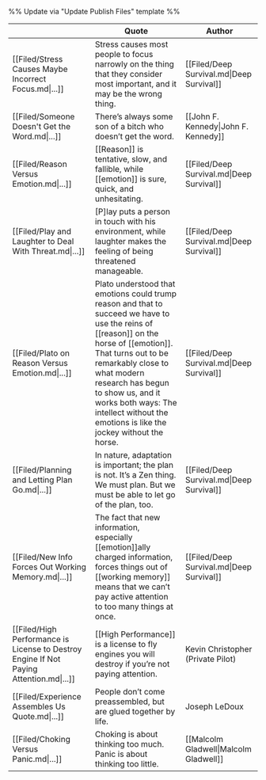 %% Update via "Update Publish Files" template %% 

|                                                                                         | Quote                                                                                                                                                                                                                                                                                                                          | Author                                    |
| --------------------------------------------------------------------------------------- | ------------------------------------------------------------------------------------------------------------------------------------------------------------------------------------------------------------------------------------------------------------------------------------------------------------------------------ | ----------------------------------------- |
| [[Filed/Stress Causes Maybe Incorrect Focus.md\|...]]                                   | Stress causes most people to focus narrowly on the thing that they consider most important, and it may be the wrong thing.                                                                                                                                                                                                     | [[Filed/Deep Survival.md\|Deep Survival]] |
| [[Filed/Someone Doesn't Get the Word.md\|...]]                                          | There’s always some son of a bitch who doesn’t get the word.                                                                                                                                                                                                                                                                   | [[John F. Kennedy\|John F. Kennedy]]      |
| [[Filed/Reason Versus Emotion.md\|...]]                                                 | [[Reason]] is tentative, slow, and fallible, while [[emotion]] is sure, quick, and unhesitating.                                                                                                                                                                                                                               | [[Filed/Deep Survival.md\|Deep Survival]] |
| [[Filed/Play and Laughter to Deal With Threat.md\|...]]                                 | \[P\]lay puts a person in touch with his environment, while laughter makes the feeling of being threatened manageable.                                                                                                                                                                                                         | [[Filed/Deep Survival.md\|Deep Survival]] |
| [[Filed/Plato on Reason Versus Emotion.md\|...]]                                        | Plato understood that emotions could trump reason and that to succeed we have to use the reins of [[reason]] on the horse of [[emotion]]. That turns out to be remarkably close to what modern research has begun to show us, and it works both ways: The intellect without the emotions is like the jockey without the horse. | [[Filed/Deep Survival.md\|Deep Survival]] |
| [[Filed/Planning and Letting Plan Go.md\|...]]                                          | In nature, adaptation is important; the plan is not. It’s a Zen thing. We must plan. But we must be able to let go of the plan, too.                                                                                                                                                                                           | [[Filed/Deep Survival.md\|Deep Survival]] |
| [[Filed/New Info Forces Out Working Memory.md\|...]]                                    | The fact that new information, especially [[emotion]]ally charged information, forces things out of [[working memory]] means that we can’t pay active attention to too many things at once.                                                                                                                                    | [[Filed/Deep Survival.md\|Deep Survival]] |
| [[Filed/High Performance is License to Destroy Engine If Not Paying Attention.md\|...]] | [[High Performance]] is a license to fly engines you will destroy if you’re not paying attention.                                                                                                                                                                                                                              | Kevin Christopher (Private Pilot)         |
| [[Filed/Experience Assembles Us Quote.md\|...]]                                         | People don’t come preassembled, but are glued together by life.                                                                                                                                                                                                                                                                | Joseph LeDoux                             |
| [[Filed/Choking Versus Panic.md\|...]]                                                  | Choking is about thinking too much. Panic is about thinking too little.                                                                                                                                                                                                                                                        | [[Malcolm Gladwell\|Malcolm Gladwell]]    |
